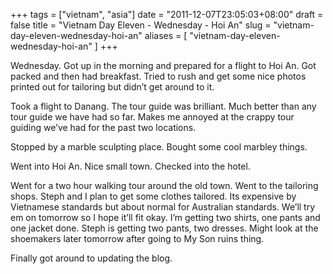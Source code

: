 +++
tags = ["vietnam", "asia"]
date = "2011-12-07T23:05:03+08:00"
draft = false
title = "Vietnam Day Eleven - Wednesday - Hoi An"
slug = "vietnam-day-eleven-wednesday-hoi-an"
aliases = [
	"vietnam-day-eleven-wednesday-hoi-an"
]
+++

Wednesday. Got up in the morning and prepared for a flight to Hoi An. Got packed and then had breakfast. Tried to rush and get some nice photos printed out for tailoring but didn’t get around to it.

Took a flight to Danang. The tour guide was brilliant. Much better than any tour guide we have had so far. Makes me annoyed at the crappy tour guiding we’ve had for the past two locations.

Stopped by a marble sculpting place. Bought some cool marbley things.

Went into Hoi An. Nice small town. Checked into the hotel.

Went for a two hour walking tour around the old town. Went to the tailoring shops. Steph and I plan to get some clothes tailored. Its expensive by Vietnamese standards but about normal for Australian standards. We’ll try em on tomorrow so I hope it’ll fit okay. I’m getting two shirts, one pants and one jacket done. Steph is getting two pants, two dresses. Might look at the shoemakers later tomorrow after going to My Son ruins thing.

Finally got around to updating the blog.


